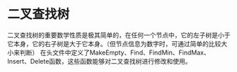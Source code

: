 # 二叉查找树
二叉查找树的重要数学性质是极其简单的，在任何一个节点中，它的左子树是小于它本身，它的右子树是大于它本身。（但节点信息为数字时，可通过简单的比较大小来判断）
在头文件中定义了MakeEmpty、Find、FindMin、FindMax、Insert、Delete函数，这些函数能够对二叉查找树进行修改和使用。
